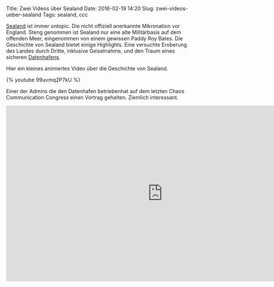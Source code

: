Title: Zwei Videos über Sealand
Date: 2016-02-19 14:20
Slug: zwei-videos-ueber-sealand
Tags: sealand, ccc

[Sealand](https://de.wikipedia.org/wiki/Sealand) ist immer ontopic. Die nicht offiziell anerkannte Mikronation vor England. Steng genommen ist Sealand nur eine alte Militärbasis auf dem offenden Meer, eingenommen von einem gewissen Paddy Roy Bates. Die Geschichte von Sealand bietet einige Highlights. Eine versuchte Eroberung des Landes durch Dritte, inklusive Geiselnahme, und den Traum eines sicheren [Datenhafens](https://de.wikipedia.org/wiki/Datenhafen).

Hier ein kleines animiertes Video über die Geschichte von Sealand.

{% youtube 99uvmq2P7kU %}

Einer der Admins die den Datenhafen betriebenhat auf dem letzten Chaos Communication Congress einen Vortrag gehalten. Ziemlich interessant.

<iframe width="853" height="480" src="https://media.ccc.de/v/32c3-7432-datahavens_from_havenco_to_today/oembed" frameborder="0" allowfullscreen></iframe>
